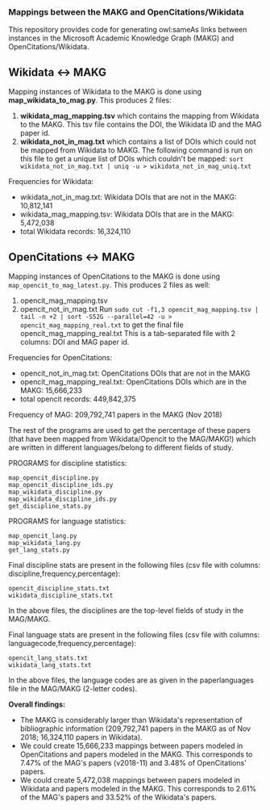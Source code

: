 ### Mappings between the MAKG and OpenCitations/Wikidata
This repository provides code for generating owl:sameAs links between instances in the Microsoft Academic Knowledge Graph (MAKG) and OpenCitations/Wikidata.

## Wikidata <-> MAKG
Mapping instances of Wikidata to the MAKG is done using __map_wikidata_to_mag.py__. This produces 2 files:
1. __wikidata_mag_mapping.tsv__ which contains the mapping from Wikidata to the MAKG. This tsv file contains the DOI, the Wikidata ID and the MAG paper id.
2. __wikidata_not_in_mag.txt__ which contains a list of DOIs which could not be mapped from Wikidata to MAKG.
The following command is run on this file to get a unique list of DOIs which couldn't be mapped: `sort wikidata_not_in_mag.txt | uniq -u > wikidata_not_in_mag_uniq.txt`

Frequencies for Wikidata:
* wikidata_not_in_mag.txt: Wikidata DOIs that are not in the MAKG: 10,812,141
* wikidata_mag_mapping.tsv: Wikidata DOIs that are in the MAKG: 5,472,038
* total Wikidata records: 16,324,110

## OpenCitations <-> MAKG
Mapping instances of OpenCitations to the MAKG is done using `map_opencit_to_mag_latest.py`. This produces 2 files as well:
1. opencit_mag_mapping.tsv
2. opencit_not_in_mag.txt
Run `sudo cut -f1,3 opencit_mag_mapping.tsv | tail -n +2 | sort -S52G --parallel=42 -u > opencit_mag_mapping_real.txt` to get the final file opencit_mag_mapping_real.txt
This is a tab-separated file with 2 columns: DOI and MAG paper id.

Frequencies for OpenCitations:
* opencit_not_in_mag.txt: OpenCitations DOIs that are not in the MAKG
* opencit_mag_mapping_real.txt: OpenCitations DOIs which are in the MAKG: 15,666,233
* total opencit records: 449,842,375

Frequency of MAG:
209,792,741 papers in the MAKG (Nov 2018)



The rest of the programs are used to get the percentage of these papers (that have been mapped from Wikidata/Opencit to the MAG/MAKG!) which are written in different languages/belong to different fields of study.

PROGRAMS for discipline statistics:
```
map_opencit_discipline.py
map_opencit_discipline_ids.py
map_wikidata_discipline.py
map_wikidata_discipline_ids.py
get_discipline_stats.py
```
PROGRAMS for language statistics:
```
map_opencit_lang.py
map_wikidata_lang.py
get_lang_stats.py
```

Final discipline stats are present in the following files (csv file with columns: discipline,frequency,percentage):

```
opencit_discipline_stats.txt
wikidata_discipline_stats.txt
```

In the above files, the disciplines are the top-level fields of study in the MAG/MAKG.

Final language stats are present in the following files (csv file with columns: languagecode,frequency,percentage):
```
opencit_lang_stats.txt
wikidata_lang_stats.txt
```
In the above files, the language codes are as given in the paperlanguages file in the MAG/MAKG (2-letter codes).


__Overall findings:__
* The MAKG is considerably larger than Wikidata's representation of bibliographic information (209,792,741 papers in the MAKG as of Nov 2018; 16,324,110 papers in Wikidata).
* We could create 15,666,233 mappings between papers modeled in OpenCitations and papers modeled in the MAKG. This corresponds to 7.47% of the MAG's papers (v2018-11) and 3.48% of OpenCitations' papers.
* We could create 5,472,038 mappings between papers modeled in Wikidata and papers modeled in the MAKG. This corresponds to 2.61% of the MAG's papers and 33.52% of the Wikidata's papers.

